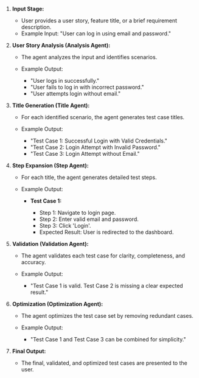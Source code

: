 


1. **Input Stage:**

   * User provides a user story, feature title, or a brief requirement description.
   * Example Input: "User can log in using email and password."

2. **User Story Analysis (Analysis Agent):**

   * The agent analyzes the input and identifies scenarios.
   * Example Output:

     * "User logs in successfully."
     * "User fails to log in with incorrect password."
     * "User attempts login without email."

3. **Title Generation (Title Agent):**

   * For each identified scenario, the agent generates test case titles.
   * Example Output:

     * "Test Case 1: Successful Login with Valid Credentials."
     * "Test Case 2: Login Attempt with Invalid Password."
     * "Test Case 3: Login Attempt without Email."

4. **Step Expansion (Step Agent):**

   * For each title, the agent generates detailed test steps.
   * Example Output:

     * **Test Case 1:**

       * Step 1: Navigate to login page.
       * Step 2: Enter valid email and password.
       * Step 3: Click 'Login'.
       * Expected Result: User is redirected to the dashboard.

5. **Validation (Validation Agent):**

   * The agent validates each test case for clarity, completeness, and accuracy.
   * Example Output:

     * "Test Case 1 is valid. Test Case 2 is missing a clear expected result."

6. **Optimization (Optimization Agent):**

   * The agent optimizes the test case set by removing redundant cases.
   * Example Output:

     * "Test Case 1 and Test Case 3 can be combined for simplicity."

7. **Final Output:**

   * The final, validated, and optimized test cases are presented to the user.
